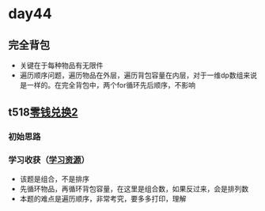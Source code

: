 # day44
## 完全背包
  - 关键在于每种物品有无限件
  - 遍历顺序问题，遍历物品在外层，遍历背包容量在内层，对于一维dp数组来说是一样的。在完全背包中，两个for循环先后顺序，不影响
## t518[零钱兑换2](https://leetcode.cn/problems/coin-change-ii/)
### 初始思路
### 学习收获（[学习资源](https://programmercarl.com/0518.%E9%9B%B6%E9%92%B1%E5%85%91%E6%8D%A2II.html#%E6%80%9D%E8%B7%AF)）
  - 该题是组合，不是排序
  - 先循环物品，再循环背包容量，在这里是组合数，如果反过来，会是排列数
  - 本题的难点是遍历顺序，非常考究，要多多打印，理解
